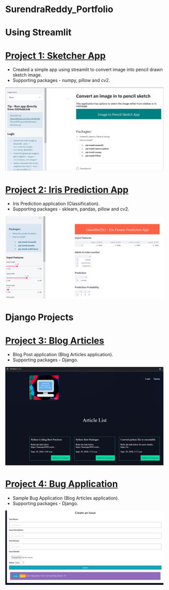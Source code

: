 # SurendraReddy_Portfolio

# Using Streamlit

# [Project 1: Sketcher App](https://github.com/SurendraRedd/StreamlitProjects) 
* Created a simple app using streamlit to convert image into pencil drawn sketch image.
* Supporting packages - numpy, pillow and cv2. 

<img src="Images/Screenshot.png" width="500">

# [Project 2: Iris Prediction App](https://github.com/SurendraRedd/StreamlitProjects) 
* Iris Prediction application (Classification).
* Supporting packages - sklearn, pandas, pillow and cv2. 

<img src="Images/Screenshot1.png" width="500">


# Django Projects

# [Project 3: Blog Articles](https://github.com/SurendraRedd/DjangoProject/tree/master/Projects/BlogPost) 
* Blog Post application (Blog Articles application).
* Supporting packages - Django. 

<img src="Images/Homepage.png" width="500">

# [Project 4: Bug Application](https://github.com/SurendraRedd/DjangoProject/tree/master/Projects/BugTool) 
* Sample Bug Application (Blog Articles application).
* Supporting packages - Django. 

<img src="Images/Bughomepage.png" width="500">
